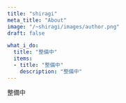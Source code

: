 ```yaml
---
title: "shiragi"
meta_title: "About"
image: "/~shiragi/images/author.png"
draft: false

what_i_do:
  title: "整備中"
  items:
  - title: "整備中"
    description: "整備中"
---
```


整備中